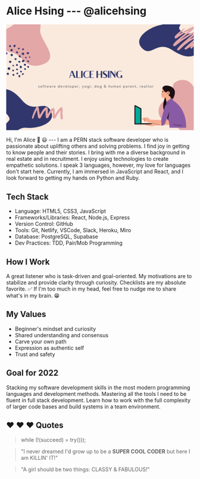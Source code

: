 # Alice Hsing ---  @alicehsing

![Image of Banner](./topImg.png)


Hi, I'm Alice 👋  :smiley: --- I am a PERN stack software developer who is passionate about uplifting others and solving problems. I find joy in getting to know people and their stories. I bring with me a diverse background in real estate and in recruitment. I enjoy using technologies to create empathetic solutions. I speak 3 languages, however, my love for languages don't start here. Currently, I am immersed in JavaScript and React, and I look forward to getting my hands on Python and Ruby.

## Tech Stack
* Language: HTML5, CSS3, JavaScript
* Frameworks/Libraries: React, Node.js, Express
* Version Control: GitHub
* Tools: Git, Netlify, VSCode, Slack, Heroku, Miro
* Database: PostgreSQL, Supabase
* Dev Practices: TDD, Pair/Mob Programming

## How I Work
A great listener who is task-driven and goal-oriented. My motivations are to stabilize and provide clarity through curiosity. Checklists are my absolute favorite. :white_check_mark: If I'm too much in my head, feel free to nudge me to share what's in my brain. :grin: 

## My Values
* Beginner's mindset and curiosity
* Shared understanding and consensus
* Carve your own path
* Expression as authentic self
* Trust and safety

## Goal for 2022
Stacking my software development skills in the most modern programming languages and development methods. Mastering all the tools I need to be fluent in full stack development. Learn how to work with the full complexity of larger code bases and build systems in a team environment.

## :heart: :heart: :heart: Quotes
>  while (!(succeed) = try()));

 > "I never dreamed I'd grow up to be a **SUPER COOL** **CODER**
 > but here I am KILLIN' IT!"

 > "A girl should be two things:
 > CLASSY & FABULOUS!"
